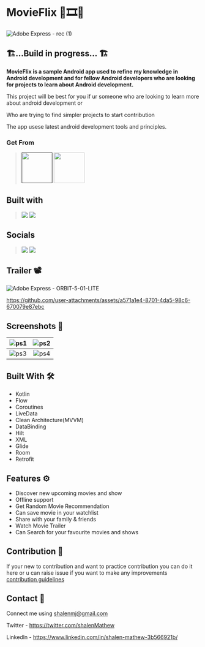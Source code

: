 
# MovieFlix 🍿🎞️🥤

![Adobe Express - rec (1)](https://github.com/user-attachments/assets/f7c5b24e-4606-49f3-a809-e9a39c7e6f1b)



## 🏗️...Build in progress... 🏗️

**MovieFlix is a sample Android app used to refine my knowledge in Android development and for fellow Android developers who are looking for projects to learn about Android development.**

This project will be best for you if ur someone who are looking to learn more about android development or 

Who are trying to find simpler projects to start contribution

The app usese latest android development tools and principles.

### Get From
> [<img src="https://gitlab.com/IzzyOnDroid/repo/-/raw/master/assets/IzzyOnDroid.png" height="80">]()
> [<img src="https://github.com/vishal2376/snaptick/assets/38159691/f502e2ec-dbf4-4ed6-b23f-a47b74080fea" height="80">](https://github.com/shalenMathew/MovieFlix_App/releases)

## Built with
> [<img src="https://ziadoua.github.io/m3-Markdown-Badges/badges/Android/android2.svg">]()
> [<img src="https://ziadoua.github.io/m3-Markdown-Badges/badges/Kotlin/kotlin2.svg">]()

## Socials
> [<img src="https://ziadoua.github.io/m3-Markdown-Badges/badges/Discord/discord2.svg">](https://discord.gg/QpDJh3rT4q)
> [<img src="https://ziadoua.github.io/m3-Markdown-Badges/badges/Twitter/twitter1.svg">](https://x.com/shalenmathew)


## Trailer 📽️

![Adobe Express - ORBIT-5-01-LITE](https://github.com/user-attachments/assets/59777f5b-0e67-4dde-9a13-a4c4bb860153)


https://github.com/user-attachments/assets/a571a1e4-8701-4da5-98c6-670079e87ebc

## Screenshots 📱

| ![ps1](https://github.com/user-attachments/assets/89ba6c26-0af7-4afc-b7ed-8487051d2747) | ![ps2](https://github.com/user-attachments/assets/4675976f-9d32-4c33-8f3c-d2e42f591b96) |
|:-----------------------------------------------------------------------------------------|:---------------------------------------------------------------------------------------:|
| ![ps3](https://github.com/user-attachments/assets/fd008344-126a-49ae-9699-da5092f9d291)  | ![ps4](https://github.com/user-attachments/assets/d667ee51-0e1e-481b-b66f-0f970506a335)  |
 

## Built With 🛠
- Kotlin
- Flow
- Coroutines
- LiveData
- Clean Architecture(MVVM)
- DataBinding
- Hilt
- XML
- Glide
- Room
- Retrofit

## Features ⚙️

- Discover new upcoming movies and show
- Offline support
- Get Random Movie Recommendation
- Can save movie in your watchlist
- Share with your family & friends
- Watch Movie Trailer
- Can Search for your favourite movies and shows

## Contribution 🤝
If your new to contribution and want to practice contribution you can do it here or u can raise issue if you want to make any improvements
[contribution guidelines](CONTRIBUTING.md)


## Contact 📧
Connect me using shalenmj@gmail.com

Twitter - https://twitter.com/shalenMathew

Linkedln - https://www.linkedin.com/in/shalen-mathew-3b566921b/
